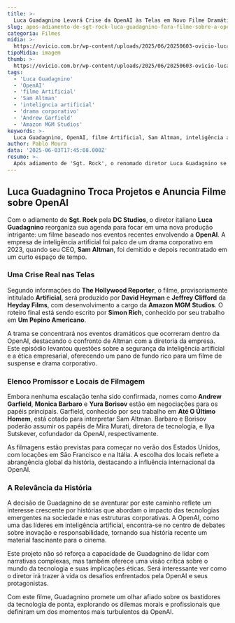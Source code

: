 ```yaml
---
title: >-
  Luca Guadagnino Levará Crise da OpenAI às Telas em Novo Filme Dramático
slug: apos-adiamento-de-sgt-rock-luca-guadagnino-fara-filme-sobre-a-openai
categoria: Filmes
midia: >-
  https://ovicio.com.br/wp-content/uploads/2025/06/20250603-ovicio-luca-ai.jpg
tipoMidia: imagem
thumb: >-
  https://ovicio.com.br/wp-content/uploads/2025/06/20250603-ovicio-luca-ai.jpg
tags:
  - 'Luca Guadagnino'
  - 'OpenAI'
  - 'filme Artificial'
  - 'Sam Altman'
  - 'inteligncia artificial'
  - 'drama corporativo'
  - 'Andrew Garfield'
  - 'Amazon MGM Studios'
keywords: >-
  Luca Guadagnino, OpenAI, filme Artificial, Sam Altman, inteligência artificial, drama corporativo, Andrew Garfield, Amazon MGM Studios
author: Pablo Moura
data: '2025-06-03T17:45:08.000Z'
resumo: >-
  Após adiamento de 'Sgt. Rock', o renomado diretor Luca Guadagnino se prepara para explorar a turbulenta história recente da OpenAI em um novo projeto cinematográfico. A produção promete trazer à tona os bastidores de um dos momentos mais conturbados da empresa de inteligência artificial.
---
```


## Luca Guadagnino Troca Projetos e Anuncia Filme sobre OpenAI

Com o adiamento de **Sgt. Rock** pela **DC Studios**, o diretor italiano **Luca Guadagnino** reorganiza sua agenda para focar em uma nova produção intrigante: um filme baseado nos eventos recentes envolvendo a **OpenAI**. A empresa de inteligência artificial foi palco de um drama corporativo em 2023, quando seu CEO, **Sam Altman**, foi demitido e depois recontratado em um curto espaço de tempo.

### Uma Crise Real nas Telas

Segundo informações do **The Hollywood Reporter**, o filme, provisoriamente intitulado **Artificial**, será produzido por **David Heyman** e **Jeffrey Clifford** da **Heyday Films**, com desenvolvimento a cargo da **Amazon MGM Studios**. O roteiro final está sendo escrito por **Simon Rich**, conhecido por seu trabalho em **Um Pepino Americano**.

A trama se concentrará nos eventos dramáticos que ocorreram dentro da OpenAI, destacando o confronto de Altman com a diretoria da empresa. Este episódio levantou questões sobre a segurança da inteligência artificial e a ética empresarial, oferecendo um pano de fundo rico para um filme de suspense e drama corporativo.

### Elenco Promissor e Locais de Filmagem

Embora nenhuma escalação tenha sido confirmada, nomes como **Andrew Garfield**, **Monica Barbaro** e **Yura Borisov** estão em negociações para os papéis principais. Garfield, conhecido por seu trabalho em **Até O Último Homem**, está cotado para interpretar Sam Altman. Barbaro e Borisov poderão assumir os papéis de Mira Murati, diretora de tecnologia, e Ilya Sutskever, cofundador da OpenAI, respectivamente.

As filmagens estão previstas para começar no verão dos Estados Unidos, com locações em São Francisco e na Itália. A escolha dos locais reflete a abrangência global da história, destacando a influência internacional da OpenAI.

### A Relevância da História

A decisão de Guadagnino de se aventurar por este caminho reflete um interesse crescente por histórias que abordam o impacto das tecnologias emergentes na sociedade e nas estruturas corporativas. A OpenAI, como uma das líderes em inteligência artificial, encontra-se no centro de debates sobre inovação e responsabilidade, tornando sua história recente um material fascinante para o cinema.

Este projeto não só reforça a capacidade de Guadagnino de lidar com narrativas complexas, mas também oferece uma visão crítica sobre o mundo da tecnologia e suas implicações éticas. Será interessante ver como o diretor irá trazer à vida os desafios enfrentados pela OpenAI e seus protagonistas.

Com este filme, Guadagnino promete um olhar afiado sobre os bastidores da tecnologia de ponta, explorando os dilemas morais e profissionais que definiram um dos momentos mais turbulentos da OpenAI.